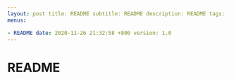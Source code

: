 ```yaml
---
layout: post title: README subtitle: README description: README tags: []
menus:

- README date: 2020-11-26 21:32:58 +800 version: 1.0
---
```


# README    